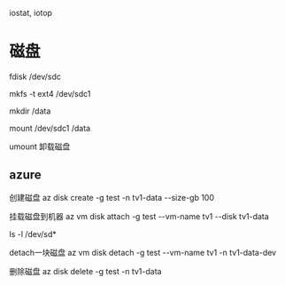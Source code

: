 iostat, iotop

# 磁盘
fdisk /dev/sdc

mkfs -t ext4 /dev/sdc1

mkdir /data

mount /dev/sdc1 /data

umount 卸载磁盘

## azure

创建磁盘
az disk create -g test -n tv1-data --size-gb 100

挂载磁盘到机器
az vm disk attach -g test --vm-name tv1 --disk tv1-data

ls -l /dev/sd*


detach一块磁盘
az vm disk detach -g test --vm-name tv1 -n tv1-data-dev

删除磁盘
az disk delete -g test -n tv1-data


